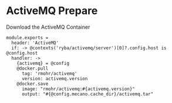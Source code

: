 # ActiveMQ Prepare

Download the ActiveMQ Container

    module.exports =
      header: 'ActiveMQ'
      if: -> @contexts('ryba/activemq/server')[0]?.config.host is @config.host
      handler: ->
        {activemq} = @config
        @docker.pull
          tag: 'rmohr/activemq'
          version: activemq.version
        @docker.save
          image: "rmohr/activemq:#{activemq.version}"
          output: "#{@config.mecano.cache_dir}/activemq.tar"
